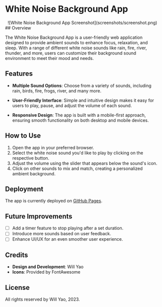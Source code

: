 # White Noise Background App
<center>
![White Noise Background App Screenshot](screenshots/screenshot.png) 
</center>
## Overview

The White Noise Background App is a user-friendly web application designed to provide ambient sounds to enhance focus, relaxation, and sleep. With a range of different white noise sounds like rain, fire, river, thunder, and more, users can customize their background sound environment to meet their mood and needs.

## Features

- **Multiple Sound Options**: Choose from a variety of sounds, including rain, birds, fire, frogs, river, and many more.
  
- **User-Friendly Interface**: Simple and intuitive design makes it easy for users to play, pause, and adjust the volume of each sound.
  
- **Responsive Design**: The app is built with a mobile-first approach, ensuring smooth functionality on both desktop and mobile devices.

## How to Use

1. Open the app in your preferred browser.
2. Select the white noise sound you'd like to play by clicking on the respective button.
3. Adjust the volume using the slider that appears below the sound's icon.
4. Click on other sounds to mix and match, creating a personalized ambient background.

## Deployment

The app is currently deployed on [GitHub Pages](https://willcoderhz.github.io/white-noise-app).

## Future Improvements

- [ ] Add a timer feature to stop playing after a set duration.
- [ ] Introduce more sounds based on user feedback.
- [ ] Enhance UI/UX for an even smoother user experience.

## Credits

- **Design and Development**: Will Yao
- **Icons**: Provided by FontAwesome

## License

All rights reserved by Will Yao, 2023.
